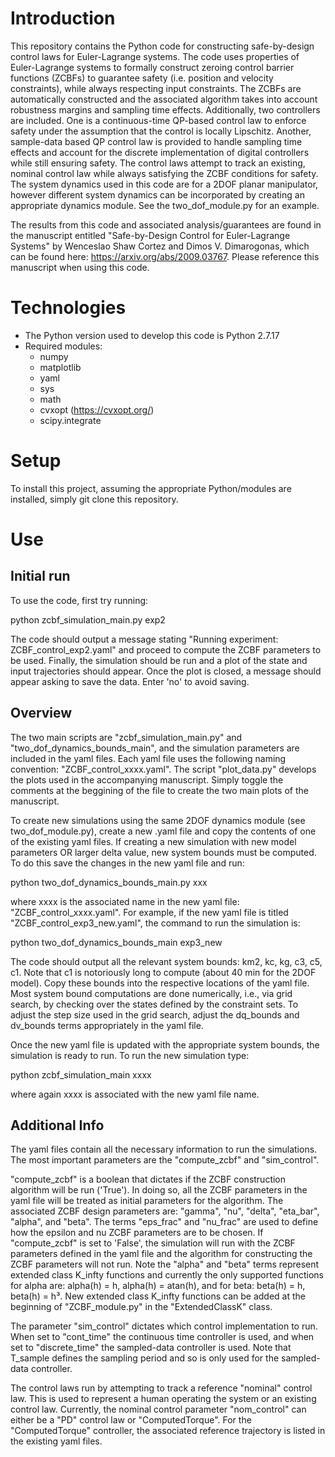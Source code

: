 # Introduction

This repository contains the Python code for constructing safe-by-design control laws for Euler-Lagrange systems. The code uses properties of Euler-Lagrange systems to formally construct zeroing control barrier functions (ZCBFs) to guarantee safety (i.e. position and velocity constraints), while always respecting input constraints. The ZCBFs are automatically constructed and the associated algorithm takes into account robustness margins and sampling time effects. Additionally, two controllers are included. One is a continuous-time QP-based control law to enforce safety under the assumption that the control is locally Lipschitz. Another, sample-data based QP control law is provided to handle sampling time effects and account for the discrete implementation of digital controllers while still ensuring safety. The control laws attempt to track an existing, nominal control law while always satisfying the ZCBF conditions for safety. The system dynamics used in this code are for a 2DOF planar manipulator, however different system dynamics can be incorporated by creating an appropriate dynamics module. See the two_dof_module.py for an example.

The results from this code and associated analysis/guarantees are found in the manuscript entitled "Safe-by-Design Control for Euler-Lagrange Systems" by Wenceslao Shaw Cortez and Dimos V. Dimarogonas, which can be found here: https://arxiv.org/abs/2009.03767. Please reference this manuscript when using this code.

# Technologies

- The Python version used to develop this code is Python 2.7.17
- Required modules:
  - numpy
  - matplotlib
  - yaml
  - sys
  - math
  - cvxopt (https://cvxopt.org/)
  - scipy.integrate
  
# Setup

To install this project, assuming the appropriate Python/modules are installed, simply git clone this repository.

# Use

## Initial run

To use the code, first try running:

python zcbf_simulation_main.py exp2

The code should output a message stating "Running experiment: ZCBF_control_exp2.yaml" and proceed to compute the ZCBF parameters to be used. Finally, the simulation should be run and a plot of the state and input trajectories should appear. Once the plot is closed, a message should appear asking to save the data. Enter 'no' to avoid saving.

## Overview

The two main scripts are "zcbf_simulation_main.py" and "two_dof_dynamics_bounds_main", and the simulation parameters are included in the yaml files. Each yaml file uses the following naming convention: "ZCBF_control_xxxx.yaml". The script "plot_data.py" develops the plots used in the accompanying manuscript. Simply toggle the comments at the beggining of the file to create the two main plots of the manuscript.

To create new simulations using the same 2DOF dynamics module (see two_dof_module.py), create a new .yaml file and copy the contents of one of the existing yaml files. If creating a new simulation with new model parameters OR larger delta value, new system bounds must be computed. To do this save the changes in the new yaml file and run:

python two_dof_dynamics_bounds_main.py xxx

where xxxx is the associated name in the new yaml file: "ZCBF_control_xxxx.yaml". For example, if the new yaml file is titled "ZCBF_control_exp3_new.yaml", the command to run the simulation is: 

python two_dof_dynamics_bounds_main exp3_new

The code should output all the relevant system bounds: km2, kc, kg, c3, c5, c1. Note that c1 is notoriously long to compute (about 40 min for the 2DOF model). Copy these bounds into the respective locations of the yaml file. Most system bound computations are done numerically, i.e., via grid search, by checking over the states defined by the constraint sets. To adjust the step size used in the grid search, adjust the dq_bounds and dv_bounds terms appropriately in the yaml file.

Once the new yaml file is updated with the appropriate system bounds, the simulation is ready to run. To run the new simulation type: 

python zcbf_simulation_main xxxx

where again xxxx is associated with the new yaml file name.

## Additional Info

The yaml files contain all the necessary information to run the simulations. The most important parameters are the "compute_zcbf" and "sim_control".

"compute_zcbf" is a boolean that dictates if the ZCBF construction algorithm will be run ('True'). In doing so, all the ZCBF parameters in the yaml file will be treated as initial parameters for the algorithm. The associated ZCBF design parameters are: "gamma", "nu", "delta", "eta_bar", "alpha", and "beta". The terms "eps_frac" and "nu_frac" are used to define how the epsilon and nu ZCBF parameters are to be chosen. If "compute_zcbf" is set to 'False', the simulation will run with the ZCBF parameters defined in the yaml file and the algorithm for constructing the ZCBF parameters will not run. Note the "alpha" and "beta" terms represent extended class K_infty functions and currently the only supported functions for alpha are: alpha(h) = h, alpha(h) = atan(h), and for beta: beta(h) = h, beta(h) = h³. New extended class K_infty functions can be added at the beginning of "ZCBF_module.py" in the "ExtendedClassK" class.

The parameter "sim_control" dictates which control implementation to run. When set to "cont_time" the continuous time controller is used, and when set to "discrete_time" the sampled-data controller is used. Note that T_sample defines the sampling period and so is only used for the sampled-data controller.

The control laws run by attempting to track a reference "nominal" control law. This is used to represent a human operating the system or an existing control law. Currently, the nominal control parameter "nom_control" can either be a "PD" control law or "ComputedTorque". For the "ComputedTorque" controller, the associated reference trajectory is listed in the existing yaml files.











